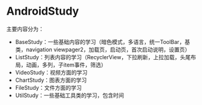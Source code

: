 # AndroidStudy

主要内容分为：
- BaseStudy：一些基础内容的学习（暗色模式，多语言，统一ToolBar，基类，navigation viewpager2，加载页，启动页，首次启动说明，设置页）
- ListStudy：列表内容的学习（RecyclerView，下拉刷新，上拉加载，头尾布局，动画，多列，子item事件，筛选）
- VideoStudy：视频方面的学习
- ChartStudy：图表方面的学习
- FileStudy：文件方面的学习
- UtilStudy：一些基础工具类的学习，包含时间

